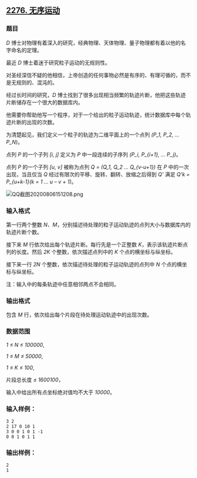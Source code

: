 ## [2276. 无序运动](https://www.acwing.com/problem/content/2278/)

### 题目

*D* 博士对物理有着深入的研究，经典物理、天体物理、量子物理都有着以他的名字命名的定理。

最近 *D* 博士着迷于研究粒子运动的无规则性。

对圣经深信不疑的他相信，上帝创造的任何事物必然是有序的、有理可循的，而不是无规则的、混沌的。

经过长时间的研究，*D* 博士找到了很多出现相当频繁的轨迹片断，他把这些轨迹片断储存在一个很大的数据库内。

他需要你帮助他写一个程序，对于一个给出的粒子运动轨迹，统计数据库中每个轨迹片断的出现的次数。

为清楚起见，我们定义一个粒子的轨迹为二维平面上的一个点列 *(P_1, P_2, … P_N)*。

点列 *P* 的一个子列 *[i, j]* 定义为 *P* 中一段连续的子序列 *(P_i, P_{i+1}, … P_j)*。

点列 *P* 的一个子列 *[u, v]* 被称为点列 *Q = (Q_1, Q_2 … Q_{v-u+1})* 在 *P* 中的一次出现，当且仅当 *Q* 经过有限次的平移、旋转、翻转、放缩之后得到 *Q’* 满足 *Q’k = P_{u+k-1}(k = 1 … u – v + 1)*。

 ![QQ截图20200806151208.png](https://cdn.acwing.com/media/article/image/2020/08/06/19_2903801cd7-QQ截图20200806151208.png)

### 输入格式

第一行两个整数 *N、M*，分别描述待处理的粒子运动轨迹的点列大小与数据库内的轨迹片断个数。

接下来 *M* 行依次给出每个轨迹片断。每行先是一个正整数 *K*，表示该轨迹片断点列的长度。然后 *2K* 个整数，依次描述点列中的 *K* 个点的横坐标与纵坐标。

接下来一行 *2N* 个整数，依次描述待处理的粒子运动轨迹的点列中 *N* 个点的横坐标与纵坐标。

注：输入中的每条轨迹中任意相邻两点不会相同。

### 输出格式

包含 *M* 行，依次给出每个片段在待处理运动轨迹中的出现次数。

### 数据范围

*1 ≤ N ≤ 100000*,

*1 ≤ M ≤ 50000*,

*1 ≤ K ≤ 100*,

片段总长度 *≤ 1600100*，

输入中给出所有点坐标绝对值均不大于 *10000*。

### 输入样例：

```
3 2
2 17 0 10 1
3 0 0 1 0 1 -1
0 0 1 0 1 1
```

### 输出样例：

```
2
1
```
